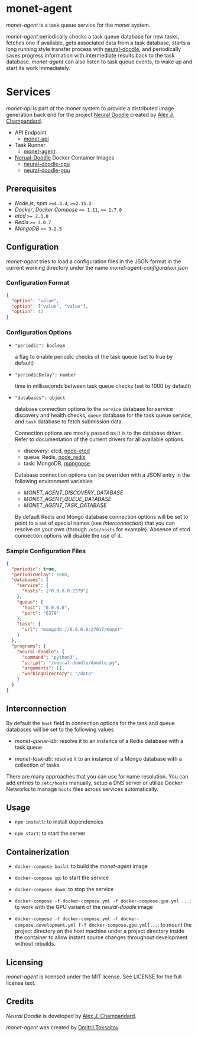 monet-agent
===========

*monet-agent* is a task queue service for the *monet* system.

*monet-agent* periodically checks a task queue database for new tasks, fetches
one if available, gets associated data from a task database, starts
a long running style transfer process with [neural-doodle](https://github.com/alexjc/neural-doodle),
and periodically saves progress information with intermediate results back to
the task database. *monet-agent* can also listen to task queue events, to wake
up and start its work immediately.

# Services

*monet-api* is part of the *monet* system to provide a distributed image
generation back end for the project [Neural Doodle](https://github.com/alexjc/neural-doodle)
created by [Alex J. Champandard](https://github.com/alexjc).

* API Endpoint
    * [monet-api](https://github.com/toksaitov/monet-api)
* Task Runner
    * [monet-agent](https://github.com/toksaitov/monet-agent)
* [Nerual-Doodle](https://github.com/alexjc/neural-doodle) Docker Container Images
    * [neural-doodle-cpu](https://github.com/toksaitov/neural-doodle-cpu)
    * [neural-doodle-gpu](https://github.com/toksaitov/neural-doodle-gpu)

## Prerequisites

* *Node.js*, *npm* `>=4.4.4`, `>=2.15.2`
* *Docker*, *Docker Compose* `>= 1.11`, `>= 1.7.0`
* *etcd* `>= 2.3.0`
* *Redis* `>= 3.0.7`
* *MongoDB* `>= 3.2.5`

## Configuration

*monet-agent* tries to load a configuration files in the JSON format in the
current working directory under the name *monet-agent-configuration.json*

### Configuration Format

```json
{
  "option": "value",
  "option": ["value", "value"],
  "option": 42
}
```

### Configuration Options

* `"periodic": boolean`

  a flag to enable periodic checks of the task queue (set to true by default)

* `"periodicDelay": number`

  time in milliseconds between task queue checks (set to 1000 by default)

* `"databases": object`

  database connection options to the `service` database for service discovery
  and health checks, `queue` database for the task queue service, and `task`
  database to fetch submission data.

  Connection options are mostly passed as it is to the database driver. Refer to
  documentation of the current drivers for all available options.

  * discovery: etcd, [node-etcd](https://github.com/stianeikeland/node-etcd)
  * queue: Redis, [node_redis](https://github.com/noderedis/node_redis)
  * task: MongoDB, [mongoose](https://github.com/Automattic/mongoose)

  Database connection options can be overriden with a JSON entry in the
  following environment variables

  * *MONET_AGENT_DISCOVERY_DATABASE*
  * *MONET_AGENT_QUEUE_DATABASE*
  * *MONET_AGENT_TASK_DATABASE*

  By default Redis and Mongo database connection options will be set to point to
  a set of special names (see *Interconnection*) that you can resolve on your
  own (through `/etc/hosts` for example). Absence of etcd connection options
  will disable the use of it.

### Sample Configuration Files

```json
{
  "periodic": true,
  "periodicDelay": 1000,
  "databases": {
    "service": {
      "hosts": ["0.0.0.0:2379"]
    },
    "queue": {
      "host": "0.0.0.0",
      "port": "6379"
    },
    "task": {
      "url": "mongodb://0.0.0.0:27017/monet"
    }
  },
  "programs": {
    "neural-doodle": {
      "command": "python3",
      "script": "/neural-doodle/doodle.py",
      "arguments": [],
      "workingDirectory": "/data"
    }
  }
}
```

## Interconnection

By default the `host` field in connection options for the task and queue
databases will be set to the following values

* *monet-queue-db*: resolve it to an instance of a Redis database with a task
  queue

* *monet-task-db*: resolve it to an instance of a Mongo database with a
  collection of tasks

There are many approaches that you can use for name resolution. You can add
entries to `/etc/hosts` manually, setup a DNS server or utilize Docker Networks
to manage `hosts` files across services automatically.

## Usage

* `npm install`: to install dependencies

* `npm start`: to start the server

## Containerization

* `docker-compose build`: to build the *monet-agent* image

* `docker-compose up`: to start the service

* `docker-compose down`: to stop the service

* `docker-compose -f docker-compose.yml -f docker-compose.gpu.yml ...`: to work
  with the GPU variant of the *neural-doodle* image

* `docker-compose -f docker-compose.yml -f docker-compose.development.yml
   [-f docker-compose.gpu.yml]...`: to mount the project directory on the host
  machine under a project directory inside the container to allow instant source
  changes throughout development without rebuilds.

## Licensing

*monet-agent* is licensed under the MIT license. See LICENSE for the full
license text.

## Credits

*Neural Doodle* is developed by [Alex J. Champandard](https://github.com/alexjc).

*monet-agent* was created by [Dmitrii Toksaitov](https://github.com/toksaitov).
